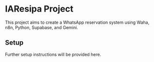 # IAResipa Project

This project aims to create a WhatsApp reservation system using Waha, n8n, Python, Supabase, and Gemini.

## Setup

Further setup instructions will be provided here.
